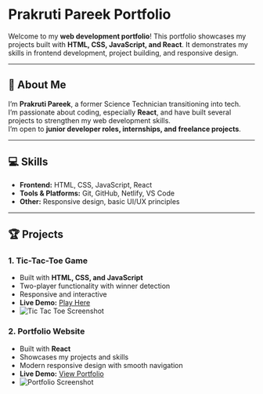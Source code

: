 # Prakruti Pareek Portfolio

Welcome to my **web development portfolio**! This portfolio showcases my projects built with **HTML, CSS, JavaScript, and React**. It demonstrates my skills in frontend development, project building, and responsive design.

---

## 🚀 About Me

I’m **Prakruti Pareek**, a former Science Technician transitioning into tech.  
I’m passionate about coding, especially **React**, and have built several projects to strengthen my web development skills.  
I’m open to **junior developer roles, internships, and freelance projects**.

---

## 💻 Skills

- **Frontend:** HTML, CSS, JavaScript, React
- **Tools & Platforms:** Git, GitHub, Netlify, VS Code
- **Other:** Responsive design, basic UI/UX principles

---

## 🏆 Projects

### 1. Tic-Tac-Toe Game

- Built with **HTML, CSS, and JavaScript**
- Two-player functionality with winner detection
- Responsive and interactive
- **Live Demo:** [Play Here](https://tic-tac-toe.netlify.app)
- ![Tic Tac Toe Screenshot](tic-tac-toe-screenshot.png)

### 2. Portfolio Website

- Built with **React**
- Showcases my projects and skills
- Modern responsive design with smooth navigation
- **Live Demo:** [View Portfolio](https://prakruti-portfolio.netlify.app)
- ![Portfolio Screenshot](portfolio-screenshot.png)
